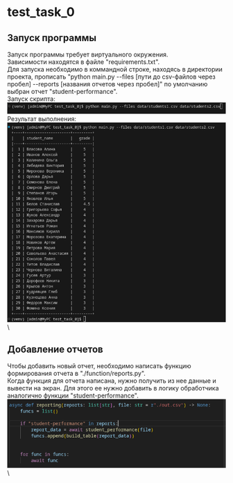 # test_task_0
## Запуск программы
Запуск программы требует виртуального окружения. \
Зависимости находятся в файле "requirements.txt". \
Для запуска необходимо в коммандной строке, находясь в директории проекта, прописать "python main.py --files [пути до csv-файлов через пробел] --reports [названия отчетов через пробел]" по умолчанию выбран отчет "student-performance". \
Запуск скрипта: \
![запуск](./img/run.png) \
Результат выполнения: \
![результат выполнения](./img/result.png) \

## Добавление отчетов
Чтобы добавить новый отчет, необходимо написать функцию формирования отчета в "./function/reports.py". \
Когда функция для отчета написана, нужно получить из нее данные и вывести на экран. Для этого ее нужно добавить в логику обработчика аналогично функции "student-performance". \
![обработчик отчетов](./img/reporting.png) \
